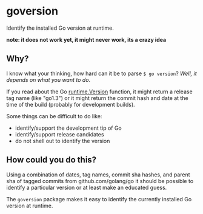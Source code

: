 # goversion
Identify the installed Go version at runtime.

**note: it does not work yet, it might never work, its a crazy idea**

## Why?
I know what your thinking, how hard can it be to parse `$ go version`?
_Well, it depends on what you want to do_.

If you read about the Go [runtime.Version](https://golang.org/pkg/runtime/#Version) function, it might return a release tag name (like "go1.3") or it might return the commit hash and date at the time of the build (probably for development builds).

Some things can be difficult to do like:
* identify/support the development tip of Go
* identify/support release candidates
* do not shell out to identify the version

## How could you do this?  
Using a combination of dates, tag names, commit sha hashes, and parent sha of tagged commits from github.com/golang/go it should be possible to identify a particular version or at least make an educated guess.

The `goversion` package makes it easy to identify the currently installed Go
version at runtime.
